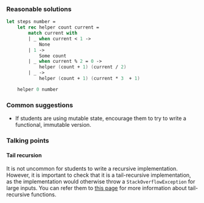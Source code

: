 ### Reasonable solutions

```fsharp
let steps number = 
    let rec helper count current =
        match current with
        | _ when current < 1 -> 
            None
        | 1 -> 
            Some count
        | _ when current % 2 = 0 ->
            helper (count + 1) (current / 2)
        | _ ->
            helper (count + 1) (current * 3  + 1)

    helper 0 number
```

### Common suggestions

- If students are using mutable state, encourage them to try to write a functional, immutable version.

### Talking points

#### Tail recursion

It is not uncommon for students to write a recursive implementation. However, it is important to check that it is a tail-recursive implementation, as the implementation would otherwise throw a `StackOverflowException` for large inputs. You can refer them to [this page](https://blogs.msdn.microsoft.com/fsharpteam/2011/07/08/tail-calls-in-f/) for more information about tail-recursive functions.
